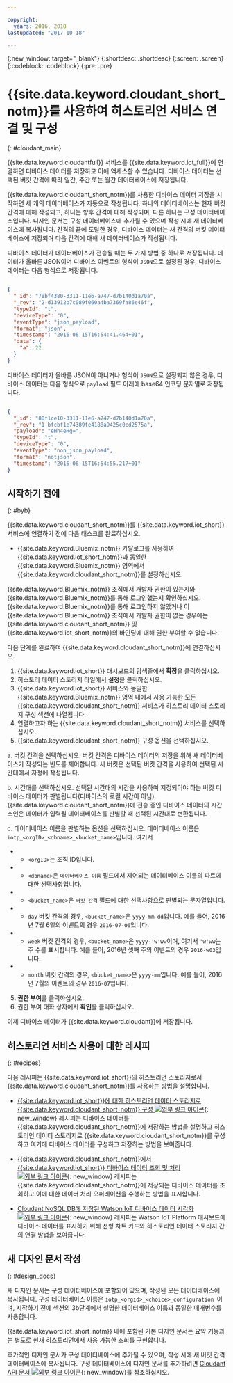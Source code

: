 ```yaml
---

copyright:
  years: 2016, 2018
lastupdated: "2017-10-18"

---
```


{:new_window: target="\_blank"}
{:shortdesc: .shortdesc}
{:screen: .screen}
{:codeblock: .codeblock}
{:pre: .pre}

# {{site.data.keyword.cloudant_short_notm}}를 사용하여 히스토리언 서비스 연결 및 구성  
{: #cloudant_main}

{{site.data.keyword.cloudantfull}} 서비스를 {{site.data.keyword.iot_full}}에 연결하면 디바이스 데이터를 저장하고 이에 액세스할 수 있습니다. 디바이스 데이터는 선택된 버킷 간격에 따라 일간, 주간 또는 월간 데이터베이스에 저장됩니다.

{{site.data.keyword.cloudant_short_notm}}를 사용한 디바이스 데이터 저장을 시작하면 세 개의 데이터베이스가 자동으로 작성됩니다. 하나의 데이터베이스는 현재 버킷 간격에 대해 작성되고, 하나는 향후 간격에 대해 작성되며, 다른 하나는 구성 데이터베이스입니다. 디자인 문서는 구성 데이터베이스에 추가될 수 있으며 작성 시에 새 데이터베이스에 복사됩니다. 간격의 끝에 도달한 경우, 디바이스 데이터는 새 간격의 버킷 데이터베이스에 저장되며 다음 간격에 대해 새 데이터베이스가 작성됩니다.

디바이스 데이터가 데이터베이스가 전송될 때는 두 가지 방법 중 하나로 저장됩니다. 데이터가 올바른 JSON이며 디바이스 이벤트의 형식이 `JSON`으로 설정된 경우, 디바이스 데이터는 다음 형식으로 저장됩니다.

```json

{
  "_id": "78bf4380-3311-11e6-a747-d7b140d1a70a",
  "_rev": "2-d13912b7c089f060a4ba7369fa86e46f",
  "typeId": "t",
  "deviceType": "0",
  "eventType": "json_payload",
  "format": "json",
  "timestamp": "2016-06-15T16:54:41.464+01",
  "data": {
    "a": 22
  }
}

```

디바이스 데이터가 올바른 JSON이 아니거나 형식이 `JSON`으로 설정되지 않은 경우, 디바이스 데이터는 다음 형식으로 `payload` 필드 아래에 base64 인코딩 문자열로 저장됩니다.

```json

{
  "_id": "80f1ce10-3311-11e6-a747-d7b140d1a70a",
  "_rev": "1-bfcbf1e74389fe4188a9425c0cd2575a",
  "payload": "eHh4eHg=",
  "typeId": "t",
  "deviceType": "0",
  "eventType": "non_json_payload",
  "format": "notjson",
  "timestamp": "2016-06-15T16:54:55.217+01"
}

```

## 시작하기 전에  
{: #byb}

{{site.data.keyword.cloudant_short_notm}}를 {{site.data.keyword.iot_short}} 서비스에 연결하기 전에 다음 태스크를 완료하십시오.

- {{site.data.keyword.Bluemix_notm}} 카탈로그를 사용하여 {{site.data.keyword.iot_short_notm}}과 동일한 {{site.data.keyword.Bluemix_notm}} 영역에서 {{site.data.keyword.cloudant_short_notm}}를 설정하십시오.

{{site.data.keyword.Bluemix_notm}} 조직에서 개발자 권한이 있는지와 {{site.data.keyword.Bluemix_notm}}를 통해 로그인했는지 확인하십시오. {{site.data.keyword.Bluemix_notm}}를 통해 로그인하지 않았거나 이 {{site.data.keyword.Bluemix_notm}} 조직에서 개발자 권한이 없는 경우에는 {{site.data.keyword.cloudant_short_notm}} 및 {{site.data.keyword.iot_short_notm}}의 바인딩에 대해 권한 부여할 수 없습니다.

다음 단계를 완료하여 {{site.data.keyword.cloudant_short_notm}}에 연결하십시오.

1. {{site.data.keyword.iot_short}} 대시보드의 탐색줄에서 **확장**을 클릭하십시오.
2. 히스토리 데이터 스토리지 타일에서 **설정**을 클릭하십시오.
2. {{site.data.keyword.iot_short}} 서비스와 동일한 {{site.data.keyword.Bluemix_notm}} 영역 내에서 사용 가능한 모든 {{site.data.keyword.cloudant_short_notm}} 서비스가 히스토리 데이터 스토리지 구성 섹션에 나열됩니다.
3. 연결하고자 하는 {{site.data.keyword.cloudant_short_notm}} 서비스를 선택하십시오.
4. {{site.data.keyword.cloudant_short_notm}} 구성 옵션을 선택하십시오.

  a. 버킷 간격을 선택하십시오. 버킷 간격은 디바이스 데이터의 저장을 위해 새 데이터베이스가 작성되는 빈도를 제어합니다. 새 버킷은 선택된 버킷 간격을 사용하여 선택된 시간대에서 자정에 작성됩니다.

  b. 시간대를 선택하십시오. 선택된 시간대의 시간을 사용하여 지정되어야 하는 버킷 디바이스 데이터가 판별됩니다(디바이스의 로컬 시간이 아님). {{site.data.keyword.cloudant_short_notm}}에 전송 중인 디바이스 데이터의 시간소인은 데이터가 입력될 데이터베이스를 판별할 때 선택된 시간대로 변환됩니다.

  c. 데이터베이스 이름을 판별하는 옵션을 선택하십시오. 데이터베이스 이름은 `iotp_<orgID>_<dbname>_<bucket_name>`입니다. 여기서

 +  * `<orgID>`는 조직 ID입니다.
 +  * `<dbname>`은 `데이터베이스 이름` 필드에서 제어되는 데이터베이스 이름의 파트에 대한 선택사항입니다.
 +  * `<bucket_name>`은 `버킷 간격` 필드에 대한 선택사항으로 판별되는 문자열입니다.
 +    * `day` 버킷 간격의 경우, `<bucket_name>`은 `yyyy-mm-dd`입니다.  예를 들어, 2016년 7월 6일의 이벤트의 경우 `2016-07-06`입니다.
 +    * `week` 버킷 간격의 경우, `<bucket_name>`은 `yyyy-'w'ww`이며, 여기서 `'w'ww`는 주 수를 표시합니다.  예를 들어, 2016년 셋째 주의 이벤트의 경우 `2016-w03`입니다.
 +    * `month` 버킷 간격의 경우, `<bucket_name>`은 `yyyy-mm`입니다.  예를 들어, 2016년 7월의 이벤트의 경우 `2016-07`입니다.

5. **권한 부여**를 클릭하십시오.
6. 권한 부여 대화 상자에서 **확인**을 클릭하십시오.

이제 디바이스 데이터가 {{site.data.keyword.cloudant}}에 저장됩니다.

## 히스토리언 서비스 사용에 대한 레시피  
{: #recipes}

다음 레시피는 {{site.data.keyword.iot_short}}의 히스토리언 스토리지로서 {{site.data.keyword.cloudant_short_notm}}를 사용하는 방법을 설명합니다.

- [{{site.data.keyword.iot_short}}에 대한 히스토리언 데이터 스토리지로 {{site.data.keyword.cloudant_short_notm}} 구성 ![외부 링크 아이콘](../../icons/launch-glyph.svg "외부 링크 아이콘")](https://developer.ibm.com/recipes/tutorials/cloudant-nosql-db-as-historian-data-storage-for-ibm-watson-iot-parti/){: new_window} 레시피는 디바이스 데이터를 {{site.data.keyword.cloudant_short_notm}}에 저장하는 방법을 설명하고 히스토리언 데이터 스토리지로 {{site.data.keyword.cloudant_short_notm}}를 구성하고 여기에 디바이스 데이터를 구성하고 저장하는 방법을 보여줍니다.

- [{{site.data.keyword.cloudant_short_notm}}에서 {{site.data.keyword.iot_short}} 디바이스 데이터 조회 및 처리 ![외부 링크 아이콘](../../icons/launch-glyph.svg "외부 링크 아이콘")](https://developer.ibm.com/recipes/tutorials/cloudant-nosql-db-as-historian-data-storage-for-ibm-watson-iot-partii){: new_window} 레시피는 {{site.data.keyword.cloudant_short_notm}}에 저장되는 디바이스 데이터를 조회하고 이에 대한 데이터 처리 오퍼레이션을 수행하는 방법을 표시합니다.

- [Cloudant NoSQL DB에 저장된 Watson IoT 디바이스 데이터 시각화 ![외부 링크 아이콘](../../icons/launch-glyph.svg "외부 링크 아이콘")](https://developer.ibm.com/recipes/?post_type=pnext_tutorial&p=27327){: new_window} 레시피는 Watson IoT Platform 대시보드에 디바이스 데이터를 표시하기 위해 선형 차트 카드와 히스토리언 데이터 스토리지 간의 연결 방법을 보여줍니다.


## 새 디자인 문서 작성  
{: #design_docs}

새 디자인 문서는 구성 데이터베이스에 포함되어 있으며, 작성된 모든 데이터베이스에 복사됩니다. 구성 데이터베이스 이름은 `iotp_<orgid>_<choice>_configuration
`이며, 시작하기 전에 섹션의 3b단계에서 설명한 데이터베이스 이름과 동일한 매개변수를 사용합니다.

{{site.data.keyword.iot_short_notm}} 내에 포함된 기본 디자인 문서는 요약 기능과는 별도로 현재 히스토리언에서 사용 가능한 조회를 구현합니다.

추가적인 디자인 문서가 구성 데이터베이스에 추가될 수 있으며, 작성 시에 새 버킷 간격 데이터베이스에 복사됩니다. 구성 데이터베이스에 디자인 문서를 추가하려면 [Cloudant API 문서 ![외부 링크 아이콘](../icons/launch-glyph.svg "외부 링크 아이콘")](https://docs.cloudant.com/document.html){: new_window}를 참조하십시오.

<!--  # Related links
{: #rellinks}
* [Querying your {{site.data.keyword.cloudant_short_notm}}](link) -->
